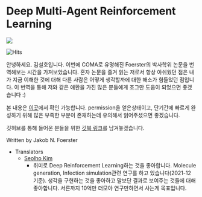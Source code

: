 # Deep Multi-Agent Reinforcement Learning

![](.gitbook/assets/marl\_00.png)

![Hits](https://hits.seeyoufarm.com/api/count/incr/badge.svg?url=https://kilmya1.gitbook.io/deep-multi-agent-reinforcement-learning/)

안녕하세요. 김설호입니다. 이번에 COMA로 유명해진 Foerster의 박사학위 논문을 번역해보는 시간을 가져보았습니다. 혼자 논문을 즐겨 읽는 저로서 항상 아쉬웠던 점은 내가 지금 이해한 것에 대해 다른 사람은 어떻게 생각할까에 대한 해소가 힘들었던 점입니다. 이 번역을 통해 저와 같은 애환을 가진 많은 분들에게 조그만 도움이 되었으면 좋겠습니다 :)

본 내용은 [이곳](https://ora.ox.ac.uk/objects/uuid:a55621b3-53c0-4e1b-ad1c-92438b57ffa4)에서 확인 가능합니다. permission을 얻은상태이고, 단기간에 빠르게 완성하기 위해 많은 부족한 부분이 존재하는데 유의해서 읽어주셨으면 좋겠습니다.

깃허브를 통해 들어온 분들을 위한 [깃북 링크](https://kilmya1.gitbook.io/deep-multi-agent-reinforcement-learning/)를 남겨놓겠습니다.

Written by Jakob N. Foerster

* Translators
  * [Seolho Kim](https://seolhokim.github.io)
    * 취미로 Deep Reinforcement Learning하는 것을 좋아합니다. Molecule generation, Infection simulation관련 연구를 하고 있습니다(2021-12 기준). 생각을 구현하는 것을 좋아하고 말보단 결과로 보여주는 것들에 대해 좋아합니다. 서른까지 10억만 더모아 연구만하면서  사는게 목표입니다.

